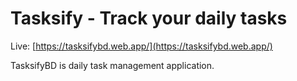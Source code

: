 # Tasksify - Track your daily tasks

Live: [https://tasksifybd.web.app/](https://tasksifybd.web.app/)

TasksifyBD is daily task management application.






